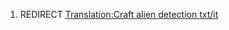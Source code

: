 1.  REDIRECT [Translation:Craft alien detection
    txt/it](Translation:Craft_alien_detection_txt/it "wikilink")